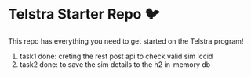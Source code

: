 # Telstra Starter Repo :bird:

This repo has everything you need to get started on the Telstra program!
1) task1 done: creting the rest post api to check valid sim iccid
2) task2 done: to save the sim details to the h2 in-memory db
